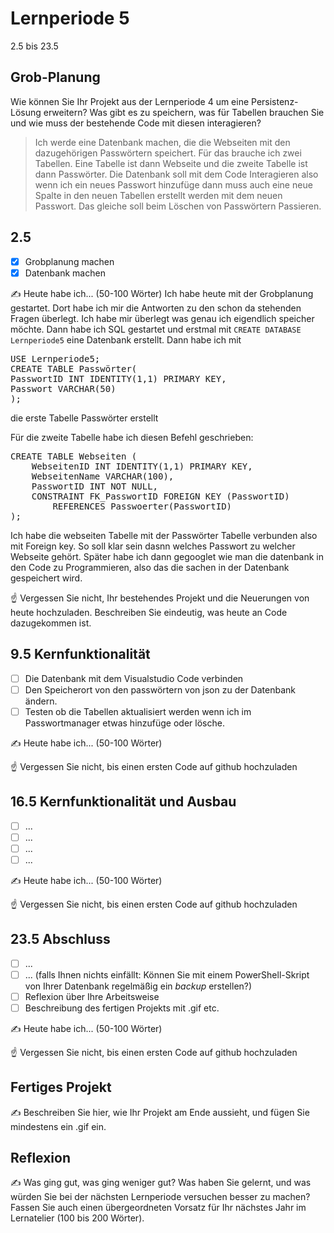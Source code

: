 # Lernperiode 5

2.5 bis 23.5

## Grob-Planung

Wie können Sie Ihr Projekt aus der Lernperiode 4 um eine Persistenz-Lösung erweitern? Was gibt es zu speichern, was für Tabellen brauchen Sie und wie muss der bestehende Code mit diesen interagieren?

> Ich werde eine Datenbank machen, die die Webseiten mit den dazugehörigen Passwörtern speichert. Für das brauche ich zwei Tabellen. Eine Tabelle ist dann Webseite und die  zweite Tabelle ist dann Passwörter. Die Datenbank soll mit dem Code Interagieren also wenn ich ein neues Passwort hinzufüge dann muss auch eine neue Spalte in den neuen Tabellen erstellt werden mit dem neuen Passwort. Das gleiche soll beim Löschen von Passwörtern Passieren.

## 2.5

- [x] Grobplanung machen
- [x] Datenbank machen

✍️ Heute habe ich... (50-100 Wörter)
Ich habe heute mit der Grobplanung gestartet. Dort habe ich mir die Antworten zu den schon da stehenden Fragen überlegt. Ich habe mir überlegt was genau ich eigendlich speicher möchte. Dann habe ich SQL gestartet und erstmal mit `CREATE DATABASE Lernperiode5` eine Datenbank erstellt. Dann habe ich mit
<pre>USE Lernperiode5;
CREATE TABLE Passwörter(
PasswortID INT IDENTITY(1,1) PRIMARY KEY,
Passwort VARCHAR(50)
);</pre> die erste Tabelle Passwörter erstellt

Für die zweite Tabelle habe ich diesen Befehl geschrieben:
<pre>CREATE TABLE Webseiten (
    WebseitenID INT IDENTITY(1,1) PRIMARY KEY,
    WebseitenName VARCHAR(100),
    PasswortID INT NOT NULL,
    CONSTRAINT FK_PasswortID FOREIGN KEY (PasswortID)
        REFERENCES Passwoerter(PasswortID)
);</pre>
Ich habe  die webseiten Tabelle mit der Passwörter Tabelle verbunden also mit Foreign key. So soll klar sein dasnn welches Passwort zu welcher Webseite gehört.
Später habe ich dann gegooglet wie man die datenbank in den Code zu Programmieren, also das die sachen in der Datenbank gespeichert wird.

☝️ Vergessen Sie nicht, Ihr bestehendes Projekt und die Neuerungen von heute hochzuladen. Beschreiben Sie eindeutig, was heute an Code dazugekommen ist.

## 9.5 Kernfunktionalität

- [ ] Die Datenbank mit dem Visualstudio Code verbinden
- [ ] Den Speicherort von den passwörtern von json zu der Datenbank ändern.
- [ ] Testen ob die Tabellen aktualisiert werden wenn ich im Passwortmanager etwas hinzufüge oder lösche.

✍️ Heute habe ich... (50-100 Wörter)

☝️ Vergessen Sie nicht, bis einen ersten Code auf github hochzuladen

## 16.5 Kernfunktionalität und Ausbau

- [ ] ...
- [ ] ...
- [ ] ...
- [ ] ...

✍️ Heute habe ich... (50-100 Wörter)

☝️ Vergessen Sie nicht, bis einen ersten Code auf github hochzuladen

## 23.5 Abschluss

- [ ] ...
- [ ] ... (falls Ihnen nichts einfällt: Können Sie mit einem PowerShell-Skript von Ihrer Datenbank regelmäßig ein *backup* erstellen?)
- [ ] Reflexion über Ihre Arbeitsweise
- [ ] Beschreibung des fertigen Projekts mit .gif etc.

✍️ Heute habe ich... (50-100 Wörter)

☝️ Vergessen Sie nicht, bis einen ersten Code auf github hochzuladen

## Fertiges Projekt

✍️ Beschreiben Sie hier, wie Ihr Projekt am Ende aussieht, und fügen Sie mindestens ein .gif ein.

## Reflexion

✍️ Was ging gut, was ging weniger gut? Was haben Sie gelernt, und was würden Sie bei der nächsten Lernperiode versuchen besser zu machen? Fassen Sie auch einen übergeordneten Vorsatz für Ihr nächstes Jahr im Lernatelier (100 bis 200 Wörter).
